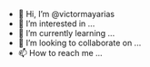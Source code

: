 - 👋 Hi, I’m @victormayarias
- 👀 I’m interested in ...
- 🌱 I’m currently learning ...
- 💞️ I’m looking to collaborate on ...
- 📫 How to reach me ...

<!---
victormayarias/victormayarias is a ✨ special ✨ repository because its `README.md` (this file) appears on your GitHub profile.
You can click the Preview link to take a look at your changes.
--->
